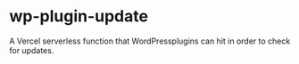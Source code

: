 # wp-plugin-update

A Vercel serverless function that WordPressplugins can hit in order to check for updates.
